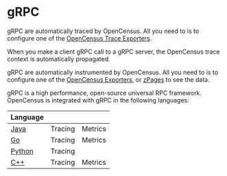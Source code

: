 # gRPC

gRPC are automatically traced by OpenCensus. All you need to is to configure one of the [OpenCensus Trace Exporters](https://saturnism.gitbook.io/opencensus/~/drafts/-LLefzbTo_CgoPI0SwdY/primary/exporters).

When you make a client gRPC call to a gRPC server, the OpenCensus trace context is automatically propagated.

gRPC are automatically instrumented by OpenCensus. All you need to is to configure one of the [OpenCensus Exporters](../../exporters/), or [zPages]() to see the data.

gRPC is a high performance, open-source universal RPC framework. OpenCensus is integrated with gRPC in the following languages:

| Language |  |  |
| :--- | :--- | :--- |
| [Java](java.md) | Tracing | Metrics |
| [Go](go.md) | Tracing | Metrics |
| [Python](python.md) | Tracing |  |
| [C++](c++.md) | Tracing | Metrics |

